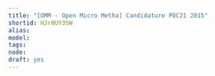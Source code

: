 ```yaml
---
title: "[OMM - Open Micro Metha] Candidature POC21 2015"
shortid: HJr0UY3SW
alias: 
model: 
tags: 
node: 
draft: yes
--- 
```

 